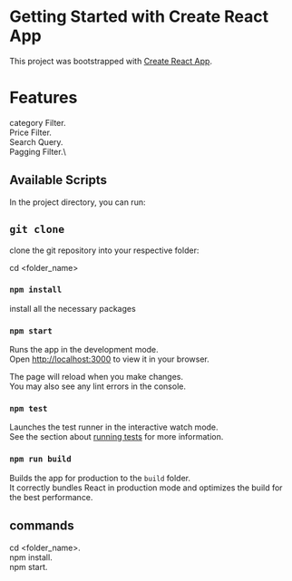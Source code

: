 # Getting Started with Create React App

This project was bootstrapped with [Create React App](https://github.com/facebook/create-react-app).

# Features 
category Filter.\
Price Filter.\
Search Query.\
Pagging Filter.\

## Available Scripts

In the project directory, you can run:

## `git clone`

clone the git repository into your respective folder:

cd <folder_name>

### `npm install`

install all the necessary packages

### `npm start`

Runs the app in the development mode.\
Open [http://localhost:3000](http://localhost:3000) to view it in your browser.

The page will reload when you make changes.\
You may also see any lint errors in the console.

### `npm test`

Launches the test runner in the interactive watch mode.\
See the section about [running tests](https://facebook.github.io/create-react-app/docs/running-tests) for more information.

### `npm run build`

Builds the app for production to the `build` folder.\
It correctly bundles React in production mode and optimizes the build for the best performance.

## commands
cd <folder_name>.\
npm install.\
npm start.
